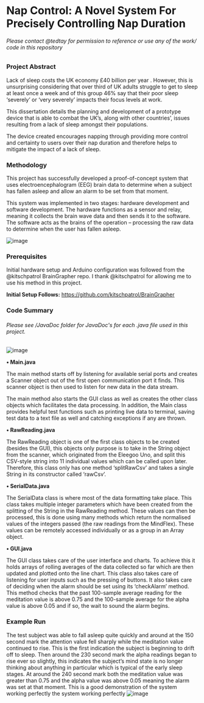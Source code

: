 # Nap Control: A Novel System For Precisely Controlling Nap Duration
###### Please contact @tedtay for permission to reference or use any of the work/ code in this repository 
### Project Abstract

Lack of sleep costs the UK economy £40 billion per year . However, this is unsurprising considering
that over third of UK adults struggle to get to sleep at least once a week and of this group 46% say that
their poor sleep ‘severely’ or ‘very severely’ impacts their focus levels at work.

This dissertation details the planning and development of a prototype device that is able to combat the UK’s, along with other countries’, issues resulting from a lack of sleep amongst their populations.

The device created encourages napping through providing more control and certainty to users
over their nap duration and therefore helps to mitigate the impact of a lack of sleep.

### Methodology
This project has successfully developed a proof-of-concept system that uses electroencephalogram
(EEG) brain data to determine when a subject has fallen asleep and allow an alarm to be set from
that moment. 

This system was implemented in two stages: hardware development and software
development. The hardware functions as a sensor and relay, meaning it collects the brain wave data and
then sends it to the software. The software acts as the brains of the operation – processing the raw data
to determine when the user has fallen asleep.

![image](https://user-images.githubusercontent.com/56178841/136786960-ea117beb-d001-446e-bb00-0ac347a778ac.png)

### Prerequisites

Initial hardware setup and Arduino configuration was followed from the @kitschpatrol BrainGrapher repo. I thank @kitschpatrol for allowing me to use his method in this project.

**Initial Setup Follows:** https://github.com/kitschpatrol/BrainGrapher

### Code Summary
###### Please see /JavaDoc folder for JavaDoc's for each .java file used in this project.

![image](https://user-images.githubusercontent.com/56178841/136788336-6cd4fae4-0391-46ba-b20b-e008f375b094.png)

**• Main.java**

The main method starts off by listening for available serial ports and creates a Scanner object out
of the first open communication port it finds. This scanner object is then used to listen for new
data in the data stream.

The main method also starts the GUI class as well as creates the other class objects which
facilitates the data processing. In addition, the Main class provides helpful test functions such as 
printing live data to terminal, saving test data to a text file as well and catching exceptions if any
are thrown.

**• RawReading.java**

The RawReading object is one of the first class objects to be created (besides the GUI), this objects
only purpose is to take in the String object from the scanner, which originated from the Eleegoo
Uno, and split this CSV-style string into 11 individual values which can be called upon later.
Therefore, this class only has one method ‘splitRawCsv’ and takes a single String in its constructor
called ‘rawCsv’.

**• SerialData.java**

The SerialData class is where most of the data formatting take place. This class takes multiple
integer parameters which have been created from the splitting of the String in the RawReading
method. These values can then be processed, this is done using many methods which return the
normalised values of the integers passed (the raw readings from the MindFlex). These values can
be remotely accessed individually or as a group in an Array object.

**• GUI.java**

The GUI class takes care of the user interface and charts. To achieve this it holds arrays of rolling
averages of the data collected so far which are then updated and plotted onto the line chart. This
class also takes care of listening for user inputs such as the pressing of buttons. It also takes care
of deciding when the alarm should be set using its ‘checkAlarm’ method. This method checks that
the past 100-sample average reading for the meditation value is above 0.75 and the 100-sample
average for the alpha value is above 0.05 and if so, the wait to sound the alarm begins.

### Example Run

The test subject was able to fall asleep quite quickly and around at the 150 second mark the attention
value fell sharply while the meditation value continued to rise. This is the first indication the subject
is beginning to drift off to sleep. Then around the 230 second mark the alpha readings began to
rise ever so slightly, this indicates the subject’s mind state is no longer thinking about anything
in particular which is typical of the early sleep stages. At around the 240 second mark both the
meditation value was greater than 0.75 and the alpha value was above 0.05 meaning the alarm was set at
that moment. This is a good demonstration of the system working perfectly the system working perfectly
![image](https://user-images.githubusercontent.com/56178841/136793540-a9ac9988-db35-46cc-9710-997ec37a155c.png)

